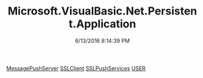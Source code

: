 ﻿---
title: Microsoft.VisualBasic.Net.Persistent.Application
date: 6/13/2016 8:14:39 PM
---

[MessagePushServer](T-Microsoft.VisualBasic.Net.Persistent.Application.MessagePushServer.html)
[SSLClient](T-Microsoft.VisualBasic.Net.Persistent.Application.SSLClient.html)
[SSLPushServices](T-Microsoft.VisualBasic.Net.Persistent.Application.SSLPushServices.html)
[USER](T-Microsoft.VisualBasic.Net.Persistent.Application.USER.html)
